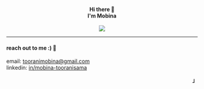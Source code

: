 <p align="left"><strong><samp></samp></strong></p>
  <div align="center">
      <b>
          Hi there 👋
          <br>
          I'm Mobina 
          <br>
      </b>
      <br>
        <image src="https://readme-typing-svg.herokuapp.com?font=Iosevka&size=16&color=6791c9&center=true&width=410&height=45&lines=ffourth+year+computer+science+student+at+wlu.">
      <br>  
  </div>
  
<hr/>

#### reach out to me :) :electric_plug:
email: [tooranimobina@gmail.com](mailto:tooranimobina@gmail.com)  
linkedin: [in/mobina-tooranisama](https://linkedin.com/in/mobina-tooranisama)  

<p align="right"><strong><samp>」</samp></strong></p>
